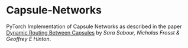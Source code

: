 # Capsule-Networks
PyTorch Implementation of Capsule Networks as described in the paper [Dynamic Routing Between Capsules](https://arxiv.org/abs/1710.09829) by _Sara Sabour, Nicholas Frosst & Geoffrey E Hinton_.
